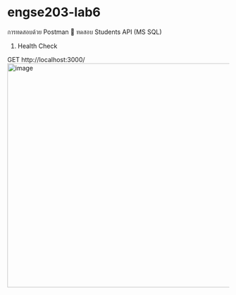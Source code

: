 # engse203-lab6

การทดสอบด้วย Postman
🔵 ทดสอบ Students API (MS SQL)
1. Health Check

GET http://localhost:3000/
<img width="1315" height="508" alt="image" src="https://github.com/user-attachments/assets/3c411b09-68db-4a98-bf92-9983f98ab998" />
